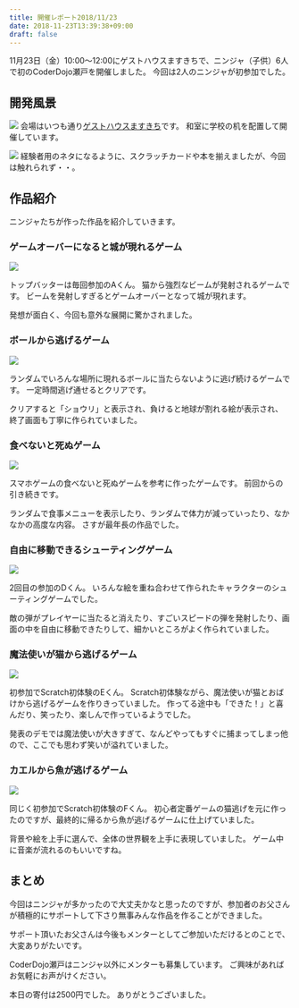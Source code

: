 ```yaml
---
title: 開催レポート2018/11/23
date: 2018-11-23T13:39:38+09:00
draft: false
---
```


11月23日（金）10:00〜12:00にゲストハウスますきちで、ニンジャ（子供）6人で初のCoderDojo瀬戸を開催しました。
今回は2人のニンジャが初参加でした。

<!--more-->

## 開発風景

![](/images/posts/2018/11/23/20181123_110126.jpg)
会場はいつも通り[ゲストハウスますきち](https://seto-masukichi.com/)です。
和室に学校の机を配置して開催しています。

![](/images/posts/2018/11/23/items.png)
経験者用のネタになるように、スクラッチカードや本を揃えましたが、今回は触れられず・・。

## 作品紹介

ニンジャたちが作った作品を紹介していきます。

### ゲームオーバーになると城が現れるゲーム

![](/images/posts/2018/11/23/20181123_113209.jpg)

トップバッターは毎回参加のAくん。
猫から強烈なビームが発射されるゲームです。
ビームを発射しすぎるとゲームオーバーとなって城が現れます。

発想が面白く、今回も意外な展開に驚かされました。

### ボールから逃げるゲーム

![](/images/posts/2018/11/23/20181123_113428.jpg)

ランダムでいろんな場所に現れるボールに当たらないように逃げ続けるゲームです。
一定時間逃げ通せるとクリアです。

クリアすると「ショウリ」と表示され、負けると地球が割れる絵が表示され、終了画面も丁寧に作られていました。

### 食べないと死ぬゲーム

![](/images/posts/2018/11/23/20181123_114029.jpg)

スマホゲームの食べないと死ぬゲームを参考に作ったゲームです。
前回からの引き続きです。

ランダムで食事メニューを表示したり、ランダムで体力が減っていったり、なかなかの高度な内容。
さすが最年長の作品でした。

### 自由に移動できるシューティングゲーム

![](/images/posts/2018/11/23/20181123_114339.jpg)

2回目の参加のDくん。
いろんな絵を重ね合わせて作られたキャラクターのシューティングゲームでした。

敵の弾がプレイヤーに当たると消えたり、すごいスピードの弾を発射したり、画面の中を自由に移動できたりして、細かいところがよく作られていました。

### 魔法使いが猫から逃げるゲーム

![](/images/posts/2018/11/23/20181123_115214.jpg)

初参加でScratch初体験のEくん。
Scratch初体験ながら、魔法使いが猫とおばけから逃げるゲームを作りきっていました。
作ってる途中も「できた！」と喜んだり、笑ったり、楽しんで作っているようでした。

発表のデモでは魔法使いが大きすぎて、なんどやってもすぐに捕まってしまっ他ので、ここでも思わず笑いが溢れていました。

### カエルから魚が逃げるゲーム

![](/images/posts/2018/11/23/20181123_115446.jpg)

同じく初参加でScratch初体験のFくん。
初心者定番ゲームの猫逃げを元に作ったのですが、最終的に帰るから魚が逃げるゲームに仕上げていました。

背景や絵を上手に選んで、全体の世界観を上手に表現していました。
ゲーム中に音楽が流れるのもいいですね。


## まとめ

今回はニンジャが多かったので大丈夫かなと思ったのですが、参加者のお父さんが積極的にサポートして下さり無事みんな作品を作ることができました。

サポート頂いたお父さんは今後もメンターとしてご参加いただけるとのことで、大変ありがたいです。

CoderDojo瀬戸はニンジャ以外にメンターも募集しています。
ご興味があればお気軽にお声がけください。

本日の寄付は2500円でした。
ありがとうございました。

